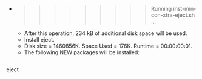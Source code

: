 * >>>>>>>>> Running inst-min-con-xtra-eject.sh ...
  * After this operation, 234 kB of additional disk space will be used.
  * Install eject.
  * Disk size = 1460856K. Space Used = 176K. Runtime = 00:00:00:01.
  * The following NEW packages will be installed:
  ```bash
eject
  ```
